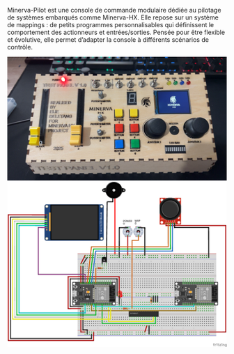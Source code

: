 Minerva-Pilot est une console de commande modulaire dédiée au pilotage de systèmes embarqués comme Minerva-HX.
Elle repose sur un système de mappings : de petits programmes personnalisables qui définissent le comportement des actionneurs et entrées/sorties.
Pensée pour être flexible et évolutive, elle permet d’adapter la console à différents scénarios de contrôle.

![Schema image](https://github.com/tetelie/Minerva-Pilot/blob/main/docs/images/console.png)
![Schema cablages](https://github.com/tetelie/Minerva-Pilot/blob/main/docs/schemas/2_esp.png)
